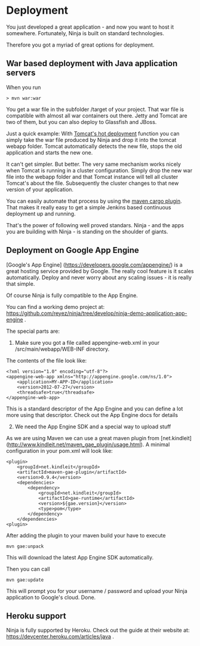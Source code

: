 Deployment
==========

You just developed a great application - and now you want to host it somewhere.
Fortunately, Ninja is built on standard technologies. 

Therefore you got a myriad of great options for deployment.


War based deployment with Java application servers
--------------------------------------------------

When you run

    > mvn war:war

You get a war file in the subfolder /target of your project. That war file is compatible with almost all
war containers out there. Jetty and Tomcat are two of them, but you can also deploy to Glassfish and JBoss.

Just a quick example: With [Tomcat's hot deployment](http://www.mulesoft.com/tomcat-deploy) function 
you can simply take the war file produced by Ninja and drop it into the tomcat webapp folder.
Tomcat automatically detects the new file, stops the old application and starts the new one.

It can't get simpler. But better. The very same mechanism works nicely when Tomcat is running in a cluster
configuration. Simply drop the new war file into the webapp folder and that Tomcat instance will tell all
cluster Tomcat's about the file. Subsequently the cluster changes to that new version of your application.

You can easily automate that process by using the [maven cargo plugin](http://cargo.codehaus.org/Maven2+plugin). 
That makes it really easy to  get a simple Jenkins based continuous deployment up and running.

That's the power of following well proved standars. Ninja - and the apps you are building with Ninja - 
is standing on the shoulder of giants.


Deployment on Google App Engine
-------------------------------

[Google's App Engine] (https://developers.google.com/appengine/) is a great hosting service provided by Google.
The really cool feature is it scales automatically. Deploy and never worry about any scaling issues - it is really that simple.

Of course Ninja is fully compatible to the App Engine.

You can find a working demo project at: https://github.com/reyez/ninja/tree/develop/ninja-demo-application-app-engine .

The special parts are:

1) Make sure you got a file called appengine-web.xml in your /src/main/webapp/WEB-INF directory.

The contents of the file look like:

    <?xml version="1.0" encoding="utf-8"?>
    <appengine-web-app xmlns="http://appengine.google.com/ns/1.0">
        <application>MY-APP-ID</application>
        <version>2012-07-27</version>
        <threadsafe>true</threadsafe>
    </appengine-web-app>

This is a standard descriptor of the App Engine and you can define a lot more using that descriptor. Check out the
App Engine docs for details


2) We need the App Engine SDK and a special way to upload stuff

As we are using Maven we can use a great maven plugin from [net.kindleit] (http://www.kindleit.net/maven_gae_plugin/usage.html).
A minimal configuration in your pom.xml will look like:

    <plugin>
        <groupId>net.kindleit</groupId>
        <artifactId>maven-gae-plugin</artifactId>
        <version>0.9.4</version>
        <dependencies>
            <dependency>
                <groupId>net.kindleit</groupId>
                <artifactId>gae-runtime</artifactId>
                <version>${gae.version}</version>
                <type>pom</type>
            </dependency>
        </dependencies>
    <plugin>
    
After adding the plugin to your maven build your have to execute

    mvn gae:unpack
    
This will download the latest App Engine SDK automatically.

Then you can call
    
    mvn gae:update
    
This will prompt you for your username / password and upload your Ninja application
to Google's cloud. Done.



Heroku support
--------------

Ninja is fully supported by Heroku. Check out the guide at their website at:
https://devcenter.heroku.com/articles/java .

